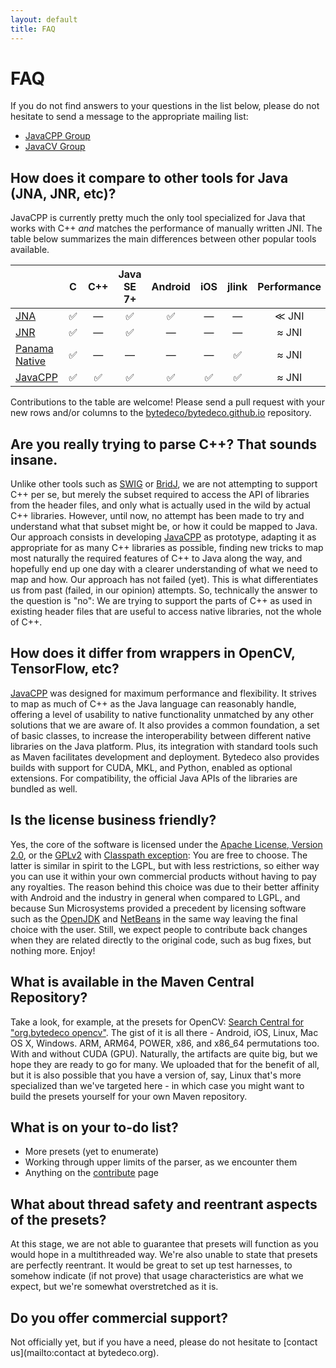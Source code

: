 ```yaml
---
layout: default
title: FAQ
---
```


FAQ
===

If you do not find answers to your questions in the list below, please do not hesitate to send a message to the appropriate mailing list:

 * [JavaCPP Group](http://groups.google.com/group/javacpp-project)
 * [JavaCV Group](http://groups.google.com/group/javacv)


How does it compare to other tools for Java (JNA, JNR, etc)?
------------------------------------------------------------

JavaCPP is currently pretty much the only tool specialized for Java that works with C++ *and* matches the performance of manually written JNI. The table below summarizes the main differences between other popular tools available.

|                                                  | &emsp; C &emsp; | &nbsp; C++ &nbsp; | Java SE 7+ | Android | &emsp; iOS &emsp; | jlink   | Performance |
|--------------------------------------------------|:---------------:|:-----------------:|:----------:|:-------:|:-----------------:|:-------:|:-----------:|
| [JNA](https://github.com/java-native-access/jna) | &#9989;         | &mdash;           | &#9989;    | &#9989; | &mdash;           | &mdash; | &#8810; JNI |
| [JNR](https://github.com/jnr)                    | &#9989;         | &mdash;           | &#9989;    | &mdash; | &mdash;           | &mdash; | &asymp; JNI |
| [Panama Native](http://jdk.java.net/panama/)     | &#9989;         | &mdash;           | &mdash;    | &mdash; | &mdash;           | &#9989; | &asymp; JNI |
| [JavaCPP](https://github.com/bytedeco/javacpp)   | &#9989;         | &#9989;           | &#9989;    | &#9989; | &#9989;           | &#9989; | &asymp; JNI |

Contributions to the table are welcome! Please send a pull request with your new rows and/or columns to the [bytedeco/bytedeco.github.io](https://github.com/bytedeco/bytedeco.github.io) repository.


Are you really trying to parse C++? That sounds insane.
-------------------------------------------------------
Unlike other tools such as [SWIG](http://www.swig.org/) or [BridJ](https://code.google.com/p/bridj/), we are not attempting to support C++ per se, but merely the subset required to access the API of libraries from the header files, and only what is actually used in the wild by actual C++ libraries. However, until now, no attempt has been made to try and understand what that subset might be, or how it could be mapped to Java. Our approach consists in developing [JavaCPP](https://github.com/bytedeco/javacpp) as prototype, adapting it as appropriate for as many C++ libraries as possible, finding new tricks to map most naturally the required features of C++ to Java along the way, and hopefully end up one day with a clearer understanding of what we need to map and how. Our approach has not failed (yet). This is what differentiates us from past (failed, in our opinion) attempts. So, technically the answer to the question is "no": We are trying to support the parts of C++ as used in existing header files that are useful to access native libraries, not the whole of C++.


How does it differ from wrappers in OpenCV, TensorFlow, etc?
------------------------------------------------------------
[JavaCPP](https://github.com/bytedeco/javacpp) was designed for maximum performance and flexibility. It strives to map as much of C++ as the Java language can reasonably handle, offering a level of usability to native functionality unmatched by any other solutions that we are aware of. It also provides a common foundation, a set of basic classes, to increase the interoperability between different native libraries on the Java platform. Plus, its integration with standard tools such as Maven facilitates development and deployment. Bytedeco also provides builds with support for CUDA, MKL, and Python, enabled as optional extensions. For compatibility, the official Java APIs of the libraries are bundled as well.


Is the license business friendly? 
---------------------------------
Yes, the core of the software is licensed under the [Apache License, Version 2.0](http://www.apache.org/licenses/LICENSE-2.0), or the [GPLv2](http://www.gnu.org/licenses/gpl-2.0.html) with [Classpath exception](http://www.gnu.org/software/classpath/license.html): You are free to choose. The latter is similar in spirit to the LGPL, but with less restrictions, so either way you can use it within your own commercial products without having to pay any royalties. The reason behind this choice was due to their better affinity with Android and the industry in general when compared to LGPL, and because Sun Microsystems provided a precedent by licensing software such as the [OpenJDK](http://openjdk.java.net/legal/gplv2+ce.html) and [NetBeans](https://netbeans.org/cddl-gplv2.html) in the same way leaving the final choice with the user. Still, we expect people to contribute back changes when they are related directly to the original code, such as bug fixes, but nothing more. Enjoy!


What is available in the Maven Central Repository?
--------------------------------------------------
Take a look, for example, at the presets for OpenCV: [Search Central for "org.bytedeco opencv"](http://search.maven.org/#search%7Cga%7C1%7Corg.bytedeco%20opencv). The gist of it is all there - Android, iOS, Linux, Mac OS X, Windows. ARM, ARM64, POWER, x86, and x86_64 permutations too. With and without CUDA (GPU). Naturally, the artifacts are quite big, but we hope they are ready to go for many. We uploaded that for the benefit of all, but it is also possible that you have a version of, say, Linux that's more specialized than we've targeted here - in which case you might want to build the presets yourself for your own Maven repository.


What is on your to-do list?
---------------------------
* More presets (yet to enumerate)
* Working through upper limits of the parser, as we encounter them
* Anything on the [contribute](../contribute/) page


What about thread safety and reentrant aspects of the presets?
--------------------------------------------------------------
At this stage, we are not able to guarantee that presets will function as you would hope in a multithreaded way. We're also unable to state that presets are perfectly reentrant. It would be great to set up test harnesses, to somehow indicate (if not prove) that usage characteristics are what we expect, but we're somewhat overstretched as it is.


Do you offer commercial support?
--------------------------------
Not officially yet, but if you have a need, please do not hesitate to [contact us](mailto:contact at bytedeco.org).

